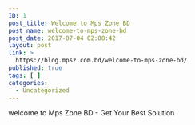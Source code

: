 ```yaml
---
ID: 1
post_title: Welcome to Mps Zone BD
post_name: welcome-to-mps-zone-bd
post_date: 2017-07-04 02:08:42
layout: post
link: >
  https://blog.mpsz.com.bd/welcome-to-mps-zone-bd/
published: true
tags: [ ]
categories:
  - Uncategorized
---
```

welcome to Mps Zone BD - Get Your Best Solution
